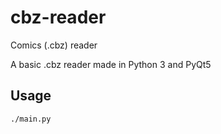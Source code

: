# cbz-reader
Comics (.cbz) reader

A basic .cbz reader made in Python 3 and PyQt5

## Usage

```shell
./main.py
```
